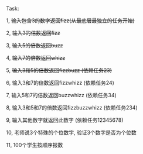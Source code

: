 Task:

1, ~~输入包含3的数字返回fizz(从最底层最独立的任务开始)~~

2, ~~输入3的倍数返回fizz~~

3, ~~输入5的倍数返回buzz~~

4, ~~输入7的倍数返回whizz~~

5, ~~输入3和5的倍数返回fizzbuzz (依赖任务23)~~

6, 输入3和7的倍数返回fizzwhizz (依赖任务24)

7, 输入5和7的倍数返回buzzwhizz (依赖任务34)

8, 输入3和5和7的倍数返回fizzbuzzwhizz (依赖任务234)

9, 输入其他数字就返回此数字 (依赖任务12345678)

10, 老师说3个特殊的个位数字, 验证3个数字是否为个位数

11, 100个学生按顺序报数